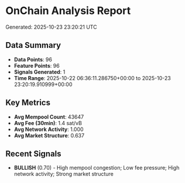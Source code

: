 # OnChain Analysis Report
Generated: 2025-10-23 23:20:21 UTC

## Data Summary
- **Data Points**: 96
- **Feature Points**: 96
- **Signals Generated**: 1
- **Time Range**: 2025-10-22 06:36:11.286750+00:00 to 2025-10-23 23:20:19.910999+00:00

## Key Metrics
- **Avg Mempool Count**: 43647
- **Avg Fee (30min)**: 1.4 sat/vB
- **Avg Network Activity**: 1.000
- **Avg Market Structure**: 0.637

## Recent Signals
- **BULLISH** (0.70) - High mempool congestion; Low fee pressure; High network activity; Strong market structure
